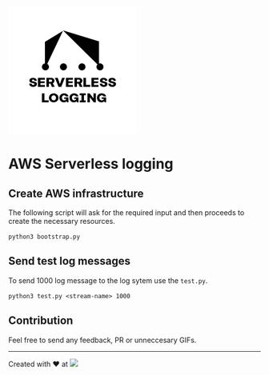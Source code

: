 ![](logo256.png)
# AWS Serverless logging
## Create AWS infrastructure
The following script will ask for the required input and then proceeds to create the necessary resources.
```
python3 bootstrap.py
```

## Send test log messages
To send 1000 log message to the log sytem use the `test.py`.
```
python3 test.py <stream-name> 1000
```

## Contribution
Feel free to send any feedback, PR or unneccesary GIFs.

---

Created with :heart: at <a href="http://datapao.com">![](http://datapao.com/wp-content/themes/datapao/img/header.svg)</a>

